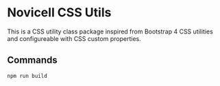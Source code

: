 # Novicell CSS Utils

This is a CSS utility class package inspired from Bootstrap 4 CSS utilities and configureable with CSS custom properties.

## Commands

```
npm run build
```

